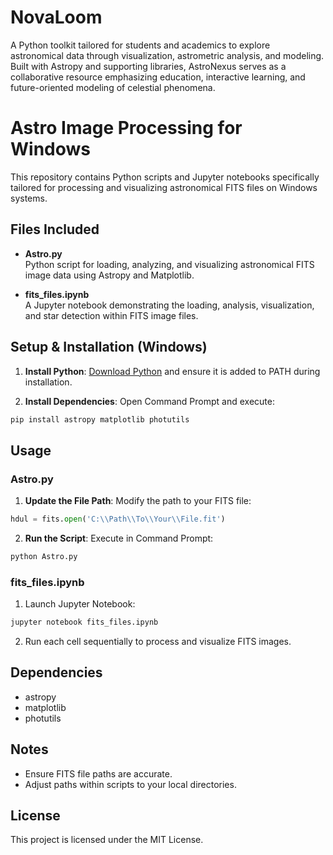 # NovaLoom
 A Python toolkit tailored for students and academics to explore astronomical data through visualization, astrometric analysis, and modeling. Built with Astropy and supporting libraries, AstroNexus serves as a collaborative resource emphasizing education, interactive learning, and future-oriented modeling of celestial phenomena.


# Astro Image Processing for Windows

This repository contains Python scripts and Jupyter notebooks specifically tailored for processing and visualizing astronomical FITS files on Windows systems.

## Files Included

- **Astro.py**  
  Python script for loading, analyzing, and visualizing astronomical FITS image data using Astropy and Matplotlib.

- **fits_files.ipynb**  
  A Jupyter notebook demonstrating the loading, analysis, visualization, and star detection within FITS image files.

## Setup & Installation (Windows)

1. **Install Python**: [Download Python](https://www.python.org/downloads/windows/) and ensure it is added to PATH during installation.

2. **Install Dependencies**: Open Command Prompt and execute:

```cmd
pip install astropy matplotlib photutils
```

## Usage

### Astro.py

1. **Update the File Path**: Modify the path to your FITS file:

```python
hdul = fits.open('C:\\Path\\To\\Your\\File.fit')
```

2. **Run the Script**: Execute in Command Prompt:

```cmd
python Astro.py
```

### fits_files.ipynb

1. Launch Jupyter Notebook:

```cmd
jupyter notebook fits_files.ipynb
```

2. Run each cell sequentially to process and visualize FITS images.

## Dependencies
- astropy
- matplotlib
- photutils

## Notes

- Ensure FITS file paths are accurate.
- Adjust paths within scripts to your local directories.

## License

This project is licensed under the MIT License.

